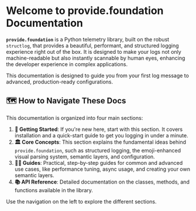 # Welcome to provide.foundation Documentation

**`provide.foundation`** is a Python telemetry library, built on the robust `structlog`, that provides a beautiful, performant, and structured logging experience right out of the box. It is designed to make your logs not only machine-readable but also instantly scannable by human eyes, enhancing the developer experience in complex applications.

This documentation is designed to guide you from your first log message to advanced, production-ready configurations.

## 🗺️ How to Navigate These Docs

This documentation is organized into four main sections:

1.  **🚀 Getting Started**: If you're new here, start with this section. It covers installation and a quick-start guide to get you logging in under a minute.
2.  **🏛️ Core Concepts**: This section explains the fundamental ideas behind `provide.foundation`, such as structured logging, the emoji-enhanced visual parsing system, semantic layers, and configuration.
3.  **🧑‍💻 Guides**: Practical, step-by-step guides for common and advanced use cases, like performance tuning, async usage, and creating your own semantic layers.
4.  **📚 API Reference**: Detailed documentation on the classes, methods, and functions available in the library.

Use the navigation on the left to explore the different sections.
